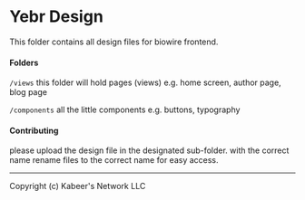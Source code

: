 # Yebr Design
This folder contains all design files for biowire frontend.

#### Folders
``/views`` this folder will hold pages (views) e.g. home screen, author page, blog page

``/components`` all the little components e.g. buttons, typography 

#### Contributing 
please upload the design file in the designated sub-folder. with the correct name 
rename files to the correct name for easy access.

---
Copyright (c) Kabeer's Network LLC
